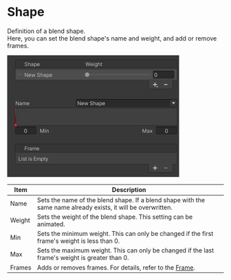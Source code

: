 # Shape
Definition of a blend shape.  
Here, you can set the blend shape's name and weight, and add or remove frames.

![Shape](../images/references/shape/shape.png)

| Item | Description |
| --- | --- |
| Name | Sets the name of the blend shape. If a blend shape with the same name already exists, it will be overwritten. |
| Weight | Sets the weight of the blend shape. This setting can be animated. |
| Min | Sets the minimum weight. This can only be changed if the first frame's weight is less than 0. |
| Max | Sets the maximum weight. This can only be changed if the last frame's weight is greater than 0. |
| Frames | Adds or removes frames. For details, refer to the [Frame](./frame). |
